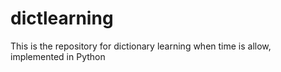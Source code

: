 dictlearning
============

This is the repository for dictionary learning when time is allow, implemented in Python
